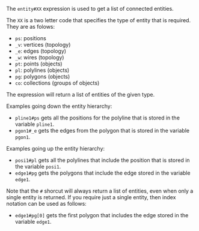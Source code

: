 The `entity#XX` expression is used to get a list of connected entities. 

The `XX` is a two letter code that specifies the type of entity that is required. They are as folows:
* `ps`: positions
* `_v`: vertices (topology)
* `_e`: edges (topology)
* `_w`: wires (topology)
* `pt`: points (objects)
* `pl`: polylines (objects)
* `pg`: polygons (objects)
* `co`: collections (groups of objects)

The expression will return a list of entities of the given type.

Examples going down the entity hierarchy:

* `pline1#ps` gets all the positions for the polyline that is stored in the variable `pline1`.
* `pgon1#_e` gets the edges from the polygon that is stored in the variable `pgon1`.

Examples going up the entity hierarchy:

* `posi1#pl` gets all the polylines that include the position that is stored in the variable `posi1`.
* `edge1#pg` gets the polygons that include the edge stored in the variable `edge1`.

Note that the `#` shorcut will always return a list of entities, even when only a single entity is returned. If you require just a single entity, then index notation can be used as follows:

* `edge1#pg[0]` gets the first polygon that includes the edge stored in the variable `edge1`.
